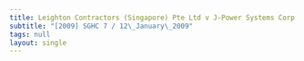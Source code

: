 ```yaml
---
title: Leighton Contractors (Singapore) Pte Ltd v J-Power Systems Corp and Another
subtitle: "[2009] SGHC 7 / 12\_January\_2009"
tags: null
layout: single
---
```


